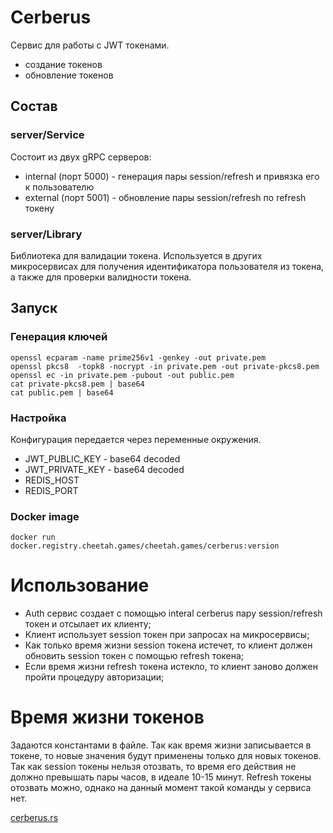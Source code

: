# Cerberus
Сервис для работы с JWT токенами.
- создание токенов
- обновление токенов


## Состав

### server/Service
Состоит из двух gRPC серверов:
- internal (порт 5000) - генерация пары session/refresh и привязка его к пользователю 
- external (порт 5001) - обновление пары session/refresh по refresh токену

### server/Library
Библиотека для валидации токена. Используется в других микросервисах для получения идентификатора
пользователя из токена, а также для проверки валидности токена.




## Запуск
### Генерация ключей
```shell
openssl ecparam -name prime256v1 -genkey -out private.pem
openssl pkcs8  -topk8 -nocrypt -in private.pem -out private-pkcs8.pem 
openssl ec -in private.pem -pubout -out public.pem
cat private-pkcs8.pem | base64 
cat public.pem | base64
```

### Настройка
Конфигурация передается через переменные окружения.

- JWT_PUBLIC_KEY - base64 decoded 
- JWT_PRIVATE_KEY - base64 decoded
- REDIS_HOST
- REDIS_PORT

### Docker image
```
docker run docker.registry.cheetah.games/cheetah.games/cerberus:version
```

# Использование

- Auth сервис создает с помощью interal сerberus пару session/refresh токен и отсылает их клиенту;
- Клиент использует session токен при запросах на микросервисы;
- Как только время жизни session токена истечет, то клиент должен обновить session токен с помощью refresh токена;
- Если время жизни refresh токена истекло, то клиент заново должен пройти процедуру авторизации;

# Время жизни токенов

Задаются константами в файле. Так как время жизни записывается в токене, то новые значения будут
применены только для новых токенов.
Так как session токены нельзя отозвать, то время его действия не должно превышать пары часов, в идеале 10-15 минут.
Refresh токены отозвать можно, однако на данный момент такой команды у сервиса нет.

[cerberus.rs](server/Service/src/cerberus.rs)
